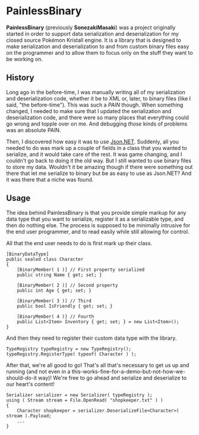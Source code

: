# PainlessBinary #

**PainlessBinary** (previously **SonezakiMasaki**) was a project originally started in order to support data serialization and deserialization for my closed source Pokémon Kristall engine. It is a library that is designed to make serialization and deserialization to and from custom binary files easy on the programmer and to allow them to focus only on the stuff they want to be working on.

## History ##

Long ago in the before-time, I was manually writing all of my serialization and deserialization code, whether it be to XML or, later, to binary files (like I said, "the before-time"). This was such a *PAIN* though. When something changed, I needed to make sure that I updated the serialization and deserialization code, and there were so many places that everything could go wrong and topple over on me. And debugging *those* kinds of problems was an absolute PAIN.

Then, I discovered how easy it was to use [Json.NET](https://github.com/JamesNK/Newtonsoft.Json). Suddenly, all you needed to do was mark up a couple of fields in a class that you wanted to serialize, and it would take care of the rest. It was game changing, and I couldn't go back to doing it the old way. But I still wanted to use binary files to store my data. Wouldn't it be amazing though if there were something out there that let me serialize to binary but be as easy to use as Json.NET? And it was there that a niche was found.

## Usage ##

The idea behind PainlessBinary is that you provide simple markup for any data type that you want to serialize, register it as a serializable type, and then do nothing else. The process is supposed to be minimally intrusive for the end user programmer, and to read easily while still allowing for control.

All that the end user needs to do is first mark up their class.
```
[BinaryDataType]
public sealed class Character
{
    [BinaryMember( 1 )] // First property serialized
    public string Name { get; set; }

    [BinaryMember( 2 )] // Second property
    public int Age { get; set; }

    [BinaryMember( 3 )] // Third
    public bool IsFriendly { get; set; }

    [BinaryMember( 4 )] // Fourth
    public List<Item> Inventory { get; set; } = new List<Item>();
}
```

And then they need to register their custom data type with the library.
```
TypeRegistry typeRegistry = new TypeRegistry();
typeRegistry.RegisterType( typeof( Character ) );
```

After that, we're all good to go! That's all that's necessary to get us up and running (and not even in a this-works-fine-for-a-demo-but-not-how-we-should-do-it way)! We're free to go ahead and serialize and deserialize to our heart's content!
```
Serializer serializer = new Serializer( typeRegistry );
using ( Stream stream = File.OpenRead( "shopkeeper.txt" ) )
{
    Character shopkeeper = serializer.DeserializeFile<Character>( stream ).Payload;
    ...
}
```

